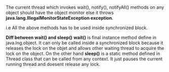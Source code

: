 The current thread which invokes wait(), notify(), notifyAll() methods on any object should have the object monitor else it throws 
**java.lang.IllegalMonitorStateException exception**.

i.e All the above methods has to be used inside synchronized block.

**Diff between wait() and sleep()**
**wait()** is final instance method define in java.lng.object. It can only be called inside a synchronized block because it releases the lock on the objet and allows other waiting thread to acquire the lock on the object.
On the other hand **sleep()** is a static method defined in Thread class that can be called from any context. It just pauses the current running thread and doesent release any lock.




